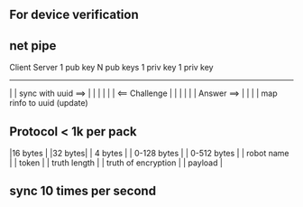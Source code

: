 
## For device verification
## net pipe
Client                              Server
1 pub key                        N pub keys
1 priv key                       1 priv key
---------                       ------------                        
|       |  sync with uuid ==>   |
|       |                       |
|       |  <== Challenge        |
|       |                       |
|       |  Answer ==>           |
|       |                       | map rinfo to uuid (update)


## Protocol < 1k per pack
|16 bytes    | |32 bytes| | 4 bytes      | | 0-128 bytes         | | 0-512 bytes | 
| robot name | | token  | | truth length | | truth of encryption | |  payload    |


## sync 10 times per second
